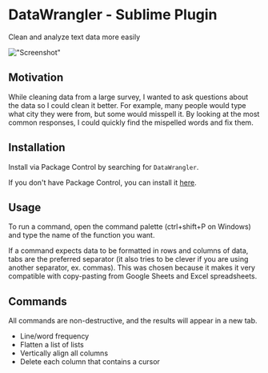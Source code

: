 # DataWrangler - Sublime Plugin
Clean and analyze text data more easily

!["Screenshot"](https://raw.github.com/AlexLamson/DataWrangler/master/screenshots/demo.gif "Screenshot")


## Motivation
While cleaning data from a large survey, I wanted to ask questions about the data so I could clean it better.
For example, many people would type what city they were from, but some would misspell it. By looking at the most common responses, I could quickly find the mispelled words and fix them.

## Installation
Install via Package Control by searching for `DataWrangler`.

If you don't have Package Control, you can install it [here](https://packagecontrol.io/installation).


## Usage
To run a command, open the command palette (ctrl+shift+P on Windows) and type the name of the function you want.

If a command expects data to be formatted in rows and columns of data, tabs are the preferred separator (it also tries to be clever if you are using another separator, ex. commas). This was chosen because it makes it very compatible with copy-pasting from Google Sheets and Excel spreadsheets.


## Commands
All commands are non-destructive, and the results will appear in a new tab.
- Line/word frequency
- Flatten a list of lists
- Vertically align all columns
- Delete each column that contains a cursor
